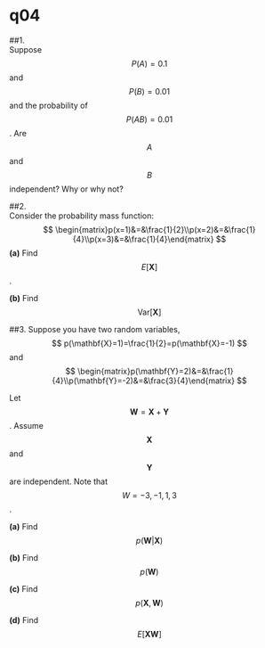 # q04

##1.     
Suppose $$P(A)=0.1$$ and $$P(B)=0.01$$ and the probability of $$P(AB)=0.01$$. Are $$A$$ and $$B$$ independent?  Why or why not?

##2.    
Consider the probability mass function:
$$
\begin{matrix}p(x=1)&=&\frac{1}{2}\\p(x=2)&=&\frac{1}{4}\\p(x=3)&=&\frac{1}{4}\end{matrix}
$$
**(a)** Find $$E[\mathbf{X}]$$.

**(b)** Find $$\text{Var}{[\mathbf{X}]}$$

##3. 
Suppose you have two random variables, 
$$
p(\mathbf{X}=1)=\frac{1}{2}=p(\mathbf{X}=-1)
$$
and
$$
\begin{matrix}p(\mathbf{Y}=2)&=&\frac{1}{4}\\p(\mathbf{Y}=-2)&=&\frac{3}{4}\end{matrix}
$$

Let $$\mathbf{W}=\mathbf{X}+\mathbf{Y}$$. Assume $$\mathbf{X}$$ and $$\mathbf{Y}$$ are independent. Note that $$W=-3,-1,1,3$$.

**(a)** Find $$p(\mathbf{W}|\mathbf{X})$$

**(b)** Find $$p(\mathbf{W})$$

**(c)** Find $$p(\mathbf{X},\mathbf{W})$$

**(d)** Find $$E[\mathbf{X}\mathbf{W}]$$